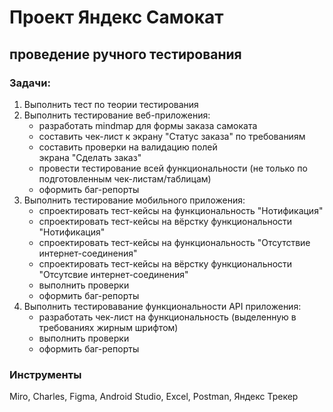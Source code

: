 # Проект Яндекс Самокат
## проведение ручного тестирования

### Задачи:
1. Выполнить тест по теории тестирования
2. Выполнить тестирование веб-приложения:
   * разработать mindmap для формы заказа самоката
   * составить чек-лист к экрану "Статус заказа"
   по требованиям
   * составить проверки на валидацию полей   
   экрана "Сделать заказ"
   * провести тестирование всей функциональности
   (не только по подготовленным чек-листам/таблицам)
   * оформить баг-репорты
3. Выполнить тестирование мобильного приложения:
   * спроектировать тест-кейсы на функциональность
   "Нотификация"
   * спроектировать тест-кейсы на вёрстку функциональности
   "Нотификация"
   * спроектировать тест-кейсы на функциональность 
   "Отсутствие интернет-соединения"
   * спроектировать тест-кейсы на вёрстку функциональности
    "Отсутсвие интернет-соединения"
   * выполнить проверки
   * оформить баг-репорты
4. Выполнить тестировавание функциональности API приложения:
   * разработать чек-лист на функциональность
   (выделенную в требованиях жирным шрифтом)
   * выполнить проверки
   * оформить баг-репорты

### Инструменты
Miro, Charles, Figma, Android Studio, Excel, Postman, Яндекс Трекер 